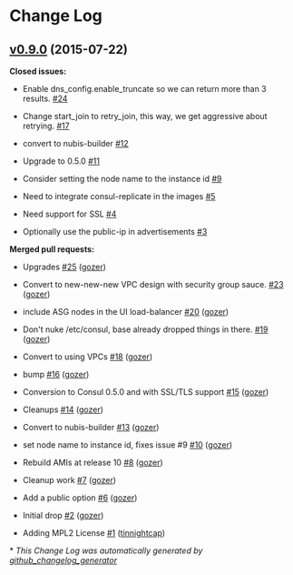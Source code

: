 # Change Log

## [v0.9.0](https://github.com/nubisproject/nubis-consul/tree/v0.9.0) (2015-07-22)

**Closed issues:**

- Enable dns\_config.enable\_truncate so we can return more than 3 results. [\#24](https://github.com/Nubisproject/nubis-consul/issues/24)

- Change start\_join to retry\_join, this way, we get aggressive about retrying. [\#17](https://github.com/Nubisproject/nubis-consul/issues/17)

- convert to nubis-builder [\#12](https://github.com/Nubisproject/nubis-consul/issues/12)

- Upgrade to 0.5.0 [\#11](https://github.com/Nubisproject/nubis-consul/issues/11)

- Consider setting the node name to the instance id [\#9](https://github.com/Nubisproject/nubis-consul/issues/9)

- Need to integrate consul-replicate in the images [\#5](https://github.com/Nubisproject/nubis-consul/issues/5)

- Need support for SSL [\#4](https://github.com/Nubisproject/nubis-consul/issues/4)

- Optionally use the public-ip in advertisements [\#3](https://github.com/Nubisproject/nubis-consul/issues/3)

**Merged pull requests:**

- Upgrades [\#25](https://github.com/Nubisproject/nubis-consul/pull/25) ([gozer](https://github.com/gozer))

- Convert to new-new-new VPC design with security group sauce. [\#23](https://github.com/Nubisproject/nubis-consul/pull/23) ([gozer](https://github.com/gozer))

- include ASG nodes in the UI load-balancer [\#20](https://github.com/Nubisproject/nubis-consul/pull/20) ([gozer](https://github.com/gozer))

- Don't nuke /etc/consul, base already dropped things in there. [\#19](https://github.com/Nubisproject/nubis-consul/pull/19) ([gozer](https://github.com/gozer))

- Convert to using VPCs [\#18](https://github.com/Nubisproject/nubis-consul/pull/18) ([gozer](https://github.com/gozer))

- bump [\#16](https://github.com/Nubisproject/nubis-consul/pull/16) ([gozer](https://github.com/gozer))

- Conversion to Consul 0.5.0 and with SSL/TLS support [\#15](https://github.com/Nubisproject/nubis-consul/pull/15) ([gozer](https://github.com/gozer))

- Cleanups [\#14](https://github.com/Nubisproject/nubis-consul/pull/14) ([gozer](https://github.com/gozer))

- Convert to nubis-builder [\#13](https://github.com/Nubisproject/nubis-consul/pull/13) ([gozer](https://github.com/gozer))

- set node name to instance id, fixes issue \#9 [\#10](https://github.com/Nubisproject/nubis-consul/pull/10) ([gozer](https://github.com/gozer))

- Rebuild AMIs at release 10 [\#8](https://github.com/Nubisproject/nubis-consul/pull/8) ([gozer](https://github.com/gozer))

- Cleanup work [\#7](https://github.com/Nubisproject/nubis-consul/pull/7) ([gozer](https://github.com/gozer))

- Add a public option [\#6](https://github.com/Nubisproject/nubis-consul/pull/6) ([gozer](https://github.com/gozer))

- Initial drop [\#2](https://github.com/Nubisproject/nubis-consul/pull/2) ([gozer](https://github.com/gozer))

- Adding MPL2 License [\#1](https://github.com/Nubisproject/nubis-consul/pull/1) ([tinnightcap](https://github.com/tinnightcap))



\* *This Change Log was automatically generated by [github_changelog_generator](https://github.com/skywinder/Github-Changelog-Generator)*